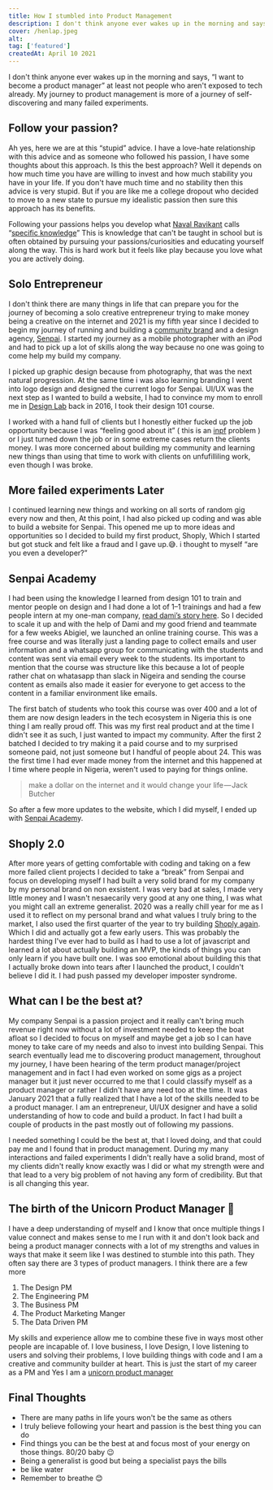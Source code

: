 ```yaml
---
title: How I stumbled into Product Management
description: I don't think anyone ever wakes up in the morning and says, “I want to become a product manager” at least not people who aren't exposed to tech already. My journey to product management is more of a journey of self-discovering and many failed experiments.
cover: /henlap.jpeg
alt:
tag: ['featured']
createdAt: April 10 2021
---
```


I don't think anyone ever wakes up in the morning and says, “I want to become a product manager” at least not people who aren't exposed to tech already. My journey to product management is more of a journey of self-discovering and many failed experiments.

## Follow your passion?

Ah yes, here we are at this “stupid” advice. I have a love-hate relationship with this advice and as someone who followed his passion, I have some thoughts about this approach. Is this the best approach? Well it depends on how much time you have are willing to invest and how much stability you have in your life. If you don't have much time and no stability then this advice is very stupid. But if you are like me a college dropout who decided to move to a new state to pursue my idealistic passion then sure this approach has its benefits.

Following your passions helps you develop what [Naval Ravikant](https://medium.com/u/67f5049293c7) calls “[specific knowledge](https://www.youtube.com/watch?v=E-wCAXBHnic)” This is knowledge that can't be taught in school but is often obtained by pursuing your passions/curiosities and educating yourself along the way. This is hard work but it feels like play because you love what you are actively doing.

## Solo Entrepreneur

I don't think there are many things in life that can prepare you for the journey of becoming a solo creative entrepreneur trying to make money being a creative on the internet and 2021 is my fifth year since I decided to begin my journey of running and building a [community brand](https://www.instagram.com/think.senpai/) and a design agency, [Senpai](https://www.thinksenpai.com/). I started my journey as a mobile photographer with an iPod and had to pick up a lot of skills along the way because no one was going to come help my build my company.

I picked up graphic design because from photography, that was the next natural progression. At the same time i was also learning branding I went into logo design and designed the current logo for Senpai. UI/UX was the next step as I wanted to build a website, I had to convince my mom to enroll me in [Design Lab](https://trydesignlab.com/) back in 2016, I took their design 101 course.

I worked with a hand full of clients but I honestly either fucked up the job opportunity because I was “feeling good about it” ( this is an [inpf](https://www.16personalities.com/infp-personality) problem ) or I just turned down the job or in some extreme cases return the clients money. I was more concerned about building my community and learning new things than using that time to work with clients on unfufilliling work, even though I was broke.

## More failed experiments Later

I continued learning new things and working on all sorts of random gig every now and then, At this point, I had also picked up coding and was able to build a website for Senpai. This opened me up to more ideas and opportunities so I decided to build my first product, Shoply, Which I started but got stuck and felt like a fraud and I gave up.😅. i thought to myself “are you even a developer?”

## Senpai Academy

I had been using the knowledge I learned from design 101 to train and mentor people on design and I had done a lot of 1–1 trainings and had a few people intern at my one-man company, [read dami’s story here](https://medium.com/think-senpai/my-internship-story-first-two-weeks-at-senpai-2a4d8d4c77e4). So I decided to scale it up and with the help of Dami and my good friend and teammate for a few weeks Abigiel, we launched an online training course. This was a free course and was literally just a landing page to collect emails and user information and a whatsapp group for communicating with the students and content was sent via email every week to the students. Its important to mention that the course was structure like this because a lot of people rather chat on whatasapp than slack in Nigeira and sending the course content as emails also made it easier for everyone to get access to the content in a familiar environment like emails.

The first batch of students who took this course was over 400 and a lot of them are now design leaders in the tech ecosystem in Nigeria this is one thing I am really proud off. This was my first real product and at the time I didn't see it as such, I just wanted to impact my community. After the first 2 batched I decided to try making it a paid course and to my surprised someone paid, not just someone but I handful of people about 24. This was the first time I had ever made money from the internet and this happened at I time where people in Nigeria, weren't used to paying for things online.

> make a dollar on the internet and it would change your life — Jack Butcher

So after a few more updates to the website, which I did myself, I ended up with [Senpai Academ](https://senpaiacademy.org/)y.

## Shoply 2.0

After more years of getting comfortable with coding and taking on a few more failed client projects I decided to take a “break” from Senpai and focus on developing myself I had built a very solid brand for my company by my personal brand on non exsistent. I was very bad at sales, I made very little money and I wasn't nesaecarily very good at any one thing, I was what you might call an extreme generalist. 2020 was a really chill year for me as I used it to reflect on my personal brand and what values I truly bring to the market, I also used the first quarter of the year to try building [Shoply again](https://zealous-mayer-94232f.netlify.app/). Which I did and actually got a few early users. This was probably the hardest thing I've ever had to build as I had to use a lot of javascript and learned a lot about actually building an MVP, the kinds of things you can only learn if you have built one. I was soo emotional about building this that I actually broke down into tears after I launched the product, I couldn't believe I did it. I had push passed my developer imposter syndrome.

## What can I be the best at?

My company Senpai is a passion project and it really can't bring much revenue right now without a lot of investment needed to keep the boat afloat so I decided to focus on myself and maybe get a job so I can have money to take care of my needs and also to invest into building Senpai. This search eventually lead me to discovering product management, throughout my journey, I have been hearing of the term product manager/project management and in fact I had even worked on some gigs as a project manager but it just never occurred to me that I could classify myself as a product manager or rather I didn't have any need too at the time. It was January 2021 that a fully realized that I have a lot of the skills needed to be a product manager. I am an entrepreneur, UI/UX designer and have a solid understanding of how to code and build a product. In fact I had built a couple of products in the past mostly out of following my passions.

I needed something I could be the best at, that I loved doing, and that could pay me and I found that in product management. During my many interactions and failed experiments I didn't really have a solid brand, most of my clients didn't really know exactly was I did or what my strength were and that lead to a very big problem of not having any form of credibility. But that is all changing this year.

## The birth of the Unicorn Product Manager 🦄

I have a deep understanding of myself and I know that once multiple things I value connect and makes sense to me I run with it and don't look back and being a product manager connects with a lot of my strengths and values in ways that make it seem like I was destined to stumble into this path. They often say there are 3 types of product managers. I think there are a few more

1. The Design PM
2. The Engineering PM
3. The Business PM
4. The Product Marketing Manger
5. The Data Driven PM

My skills and experience allow me to combine these five in ways most other people are incapable of. I love business, I love Design, I love listening to users and solving their problems, I love building things with code and I am a creative and community builder at heart. This is just the start of my career as a PM and Yes I am a [unicorn product manager](https://www.henryikoh.com/)

## Final Thoughts

- There are many paths in life yours won't be the same as others
- I truly believe following your heart and passion is the best thing you can do
- Find things you can be the best at and focus most of your energy on those things. 80/20 baby 😉
- Being a generalist is good but being a specialist pays the bills
- be like water
- Remember to breathe 😊